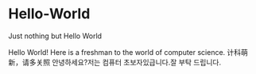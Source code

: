 # Hello-World
Just nothing but Hello World  


Hello World!
Here is a freshman to the world of computer science.
计科萌新，请多关照
안녕하세요?저는 컴퓨터 초보자있급니다.잘 부탁 드립니다.
